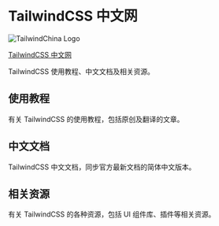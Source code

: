 # TailwindCSS 中文网

![TailwindChina Logo](http://tailwindchina.com/logo.png)

[TailwindCSS 中文网](http://tailwindchina.com)

TailwindCSS 使用教程、中文文档及相关资源。

## 使用教程

有关 TailwindCSS 的使用教程，包括原创及翻译的文章。

## 中文文档

TailwindCSS 中文文档，同步官方最新文档的简体中文版本。

## 相关资源

有关 TailwindCSS 的各种资源，包括 UI 组件库、插件等相关资源。
